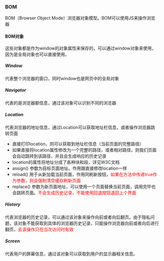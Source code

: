 ### BOM
BOM（Browser Object Mode）浏览器对象模型。BOM可以使用JS来操作浏览器
#### BOM对象
这些对象都是作为window的对象属性来保存的，可以通过window对象来使用，因为是全局对象也可以直接使用。
##### Window
代表整个浏览器的窗口，同时window也是网页中的全局对象
##### Navigator
代表的是浏览器额信息，通过该对象可以识别不同的浏览器
##### Location
代表浏览器的地址信息，通过Location可以获取地址栏信息，或者操作浏览器跳转页面
* 直接打印location，则可以获取到地址栏信息（当前页面的完整路径）
* 如果直接将location属性修改为一个完整的路径，或者相对路径，则我们页面会自动跳转到该路径，并且会生成响应的历史记录
* location的属性将地址分成了各种块和段，详见W3C文档
* assign() 参数为目标页面地址。作用跟直接修改location一样
* reload() 用于从新加载当前页面，作用同刷新按钮，<font color="red">如果在方法中传递true作为参数，则会强制清空缓存刷新页面</font>
* replace() 参数为新页面地址，可以使用一个页面替换当前页面，调用完毕也会跳转页面。<font color="red">不会生成历史记录，不能使用回退按钮退回上个界面</font>

##### History
代表浏览器的历史记录，可以通过该对象来操作向前或者向后翻页。由于隐私问题，该对象不能获取到具体的浏览器历史记录，只能操作浏览器向前或者向后进行翻页，<font color="red">且该操作只在当次访问时有效</font>
##### Screen
代表用户的屏幕信息，通过该对象可以获取到用户的显示器相关信息。